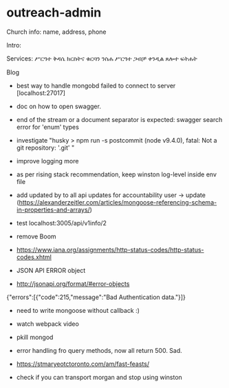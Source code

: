 # outreach-admin


Church info: 
name, address, phone

Intro:

Services: 
ሥርዓተ ቅዳሴ
ክርስትና
ቁርባን
ንስሐ
ሥርዓተ ጋብቻ
ቀንዲል
ጸሎተ ፍትሐት

Blog

- best way to handle mongobd failed to connect to server [localhost:27017] 

- doc on how to open swagger.

- end of the stream or a document separator is expected: swagger search error for 'enum' types

- investigate "husky > npm run -s postcommit (node v9.4.0), fatal: Not a git repository: '.git' "

- improve logging more

- as per rising stack recommendation, keep winston log-level inside env file

- add updated by to all api updates for accountability user -> update (https://alexanderzeitler.com/articles/mongoose-referencing-schema-in-properties-and-arrays/)

- test localhost:3005/api/v1info/2

- remove Boom

- https://www.iana.org/assignments/http-status-codes/http-status-codes.xhtml

- JSON API ERROR object

- http://jsonapi.org/format/#error-objects
    

{"errors":[{"code":215,"message":"Bad Authentication data."}]}

- need to write mongoose without callback :)

- watch webpack video

+ pkill mongod

+ error handling fro query methods, now all return 500. Sad.

- https://stmaryeotctoronto.com/am/fast-feasts/

- check if you can transport morgan and stop using winston
